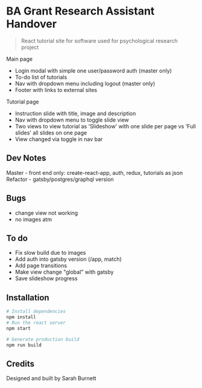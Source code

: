 # BA Grant Research Assistant Handover

> React tutorial site for software used for psychological research project

Main page

- Login modal with simple one user/password auth (master only)
- To-do list of tutorials
- Nav with dropdown menu including logout (master only)
- Footer with links to external sites

Tutorial page

- Instruction slide with title, image and description
- Nav with dropdown menu to toggle slide view
- Two views to view tutorial as 'Slideshow' with one slide per page vs 'Full slides' all slides on one page
- View changed via toggle in nav bar

## Dev Notes

Master - front end only: create-react-app, auth, redux, tutorials as json
Refactor - gatsby/postgres/graphql version

## Bugs

- change view not working
- no images atm

## To do

- Fix slow build due to images
- Add auth into gatsby version (/app, match)
- Add page transitions
- Make view change "global" with gatsby
- Save slideshow progress 

## Installation

```bash
# Install dependencies
npm install
# Run the react server
npm start

# Generate production build
npm run build
```

## Credits

Designed and built by Sarah Burnett
